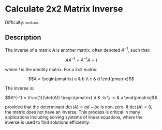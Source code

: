 # Calculate 2x2 Matrix Inverse
Difficulty: `medium`

## Description
The inverse of a matrix $A$ is another matrix, often denoted $A^{-1}$, such that:
```math
AA^{-1} = A^{-1}A = I
```

where $I$ is the identity matrix. For a 2x2 matrix:
```math
A = \begin{pmatrix} 
a & b \\ 
c & d 
\end{pmatrix}
```

The inverse is:
```math
A^{-1} = \frac{1}{\det(A)} \begin{pmatrix} 
d & -b \\ 
-c & a 
\end{pmatrix}
```

provided that the determinant $\det(A) = ad - bc$ is non-zero. If $\det(A) = 0$, the matrix does not have an inverse. This process is critical in many applications including solving systems of linear equations, where the inverse is used to find solutions efficiently.